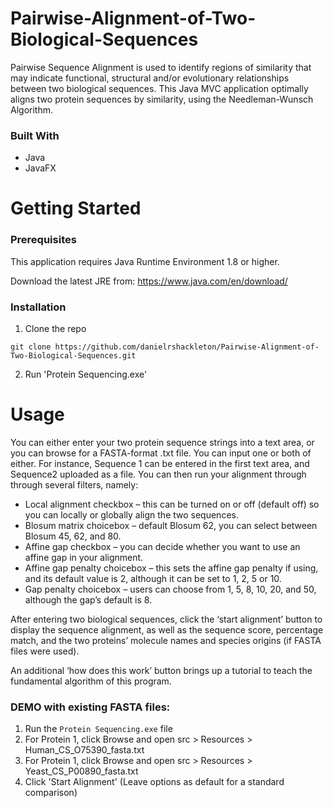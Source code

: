 # Pairwise-Alignment-of-Two-Biological-Sequences
Pairwise Sequence Alignment is used to identify regions of similarity that may indicate functional, structural and/or evolutionary relationships between two biological sequences. This Java MVC application optimally aligns two protein sequences by similarity, using the Needleman-Wunsch Algorithm.

### Built With
- Java
- JavaFX

# Getting Started

### Prerequisites
This application requires Java Runtime Environment 1.8 or higher.

Download the latest JRE from: https://www.java.com/en/download/


### Installation
1. Clone the repo

`git clone https://github.com/danielrshackleton/Pairwise-Alignment-of-Two-Biological-Sequences.git`

2. Run 'Protein Sequencing.exe'


# Usage
You can either enter your two protein sequence strings into a text area, or you can
browse for a FASTA-format .txt file. You can input one or both of either. For instance, Sequence 1 can be entered in the first text
area, and Sequence2 uploaded as a file. You can then run your alignment through through several filters, namely:

- Local alignment checkbox – this can be turned on or off (default off) so you can locally or globally align the two sequences.
- Blosum matrix choicebox – default Blosum 62, you can select between Blosum 45, 62, and 80.
- Affine gap checkbox – you can decide whether you want to use an affine gap in your alignment.
- Affine gap penalty choicebox – this sets the affine gap penalty if using, and its default
value is 2, although it can be set to 1, 2, 5 or 10.
- Gap penalty choicebox – users can choose from 1, 5, 8, 10, 20, and 50, although the
gap’s default is 8.

After entering two biological sequences, click the ‘start alignment’ button  to display the
sequence alignment, as well as the sequence score, percentage match, and the two proteins’
molecule names and species origins (if FASTA files were used).

An additional ‘how does this work’ button brings up a tutorial to teach the fundamental algorithm of
this program.

### DEMO with existing FASTA files:
1. Run the `Protein Sequencing.exe` file
2. For Protein 1, click Browse and open src > Resources > Human_CS_O75390_fasta.txt
3. For Protein 1, click Browse and open src > Resources > Yeast_CS_P00890_fasta.txt
4. Click 'Start Alignment' (Leave options as default for a standard comparison)
